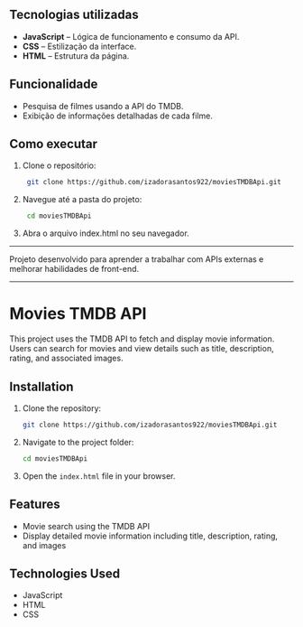 ## Tecnologias utilizadas

- **JavaScript** – Lógica de funcionamento e consumo da API.
- **CSS** – Estilização da interface.
- **HTML** – Estrutura da página.

## Funcionalidade

- Pesquisa de filmes usando a API do TMDB.
- Exibição de informações detalhadas de cada filme.

## Como executar

1. Clone o repositório:
   ```bash
    git clone https://github.com/izadorasantos922/moviesTMDBApi.git
    ```

2. Navegue até a pasta do projeto:
   ```bash
    cd moviesTMDBApi
    ```

3. Abra o arquivo index.html no seu navegador.

---

Projeto desenvolvido para aprender a trabalhar com APIs externas e melhorar habilidades de front-end.

---
# Movies TMDB API

This project uses the TMDB API to fetch and display movie information. Users can search for movies and view details such as title, description, rating, and associated images.

## Installation

1. Clone the repository:
    ```bash
    git clone https://github.com/izadorasantos922/moviesTMDBApi.git
    ```

2. Navigate to the project folder:
    ```bash
    cd moviesTMDBApi
    ```

3. Open the `index.html` file in your browser.

## Features

- Movie search using the TMDB API
- Display detailed movie information including title, description, rating, and images

## Technologies Used

- JavaScript
- HTML
- CSS
